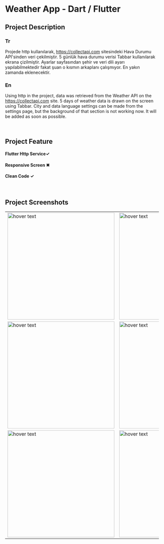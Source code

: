 # Weather App - Dart / Flutter

## Project Description

### Tr
Projede http kullanılarak, https://collectapi.com sitesindeki Hava Durumu API'sinden veri çekilmiştir. 5 günlük hava durumu verisi Tabbar kullanılarak ekrana çizilmiştir. Ayarlar sayfasından şehir ve veri dili ayarı yapılabilmektedir fakat şuan o kısmın arkaplanı çalışmıyor. En yakın zamanda eklenecektir.
</br>
### En
Using http in the project, data was retrieved from the Weather API on the https://collectapi.com site. 5 days of weather data is drawn on the screen using Tabbar. City and data language settings can be made from the settings page, but the background of that section is not working now. It will be added as soon as possible.



</br>

## Project Feature

#### Flutter Http Service✓
#### Responsive Screen ✖
#### Clean Code ✓


</br>

## Project Screenshots

<table>
  <tr>
    <td><img src="" width="350" title="hover text"></td>
    <td><img src="" width="350" title="hover text"></td>
  </tr>
  <tr>
     <td><img src="https://user-images.githubusercontent.com/17275354/158072016-c0eebec6-aafb-4ce2-91c2-27caab0d34cc.gif" width="350" title="hover text"></td>
    <td><img src="https://user-images.githubusercontent.com/17275354/158071710-d3838ef6-84e3-4b18-8b41-3a02d68e9835.png" width="350" title="hover text"></td>
    <td><img src="https://user-images.githubusercontent.com/17275354/158071723-c282d1ec-d0cd-4bce-932c-7287886f242a.png" width="350" title="hover text"></td>
  </tr>
  <tr>
    <td><img src="https://user-images.githubusercontent.com/17275354/158071728-7631c6f1-fe11-4d56-867b-79c3a5e1ff3b.png" width="350" title="hover text"></td>
    <td><img src="https://user-images.githubusercontent.com/17275354/158071736-d2263332-bd5d-4f4a-9b0b-7d7c332647ba.png" width="350" title="hover text"></td>
    <td><img src="https://user-images.githubusercontent.com/17275354/158071741-a27be32d-eff6-4eb0-94b6-fe809f597e8f.png" width="350" title="hover text"></td>
  </tr>
  
  
</table>
  
  
 

